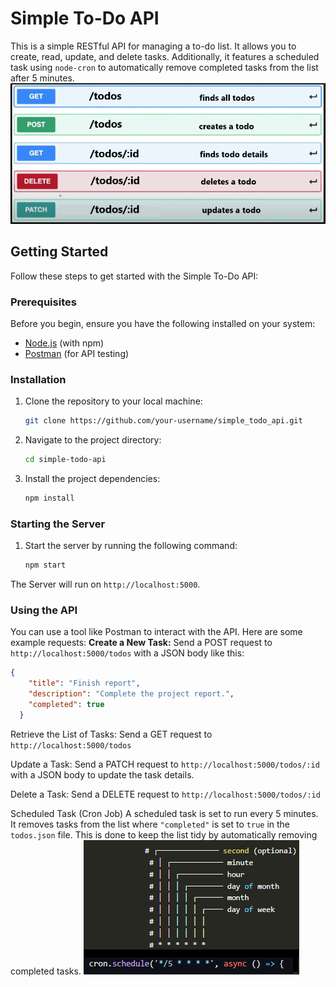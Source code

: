 # Simple To-Do API
This is a simple RESTful API for managing a to-do list. It allows you to create, read, update, and delete tasks. Additionally, it features a scheduled task using `node-cron` to automatically remove completed tasks from the list after 5 minutes.
![img_showing_request)](./restapi_todo.png)
## Getting Started

Follow these steps to get started with the Simple To-Do API:

### Prerequisites

Before you begin, ensure you have the following installed on your system:

- [Node.js](https://nodejs.org/) (with npm)
- [Postman](https://www.postman.com/downloads/) (for API testing)

### Installation

1. Clone the repository to your local machine:

   ```bash
   git clone https://github.com/your-username/simple_todo_api.git

2. Navigate to the project directory:

   ```bash
   cd simple-todo-api
3. Install the project dependencies:

   ```bash
   npm install
   
### Starting the Server
1. Start the server by running the following command:
   ```bash
   npm start
  The Server will run on `http://localhost:5000`.
### Using the API
You can use a tool like Postman to interact with the API. Here are some example requests:
**Create a New Task:**
Send a POST request to `http://localhost:5000/todos` with a JSON body like this:
```json
{
    "title": "Finish report",
    "description": "Complete the project report.",
    "completed": true
  }
```
Retrieve the List of Tasks:
Send a GET request to `http://localhost:5000/todos`

Update a Task:
Send a PATCH request to `http://localhost:5000/todos/:id` with a JSON body to update the task details.

Delete a Task:
Send a DELETE request to `http://localhost:5000/todos/:id`

Scheduled Task (Cron Job)
A scheduled task is set to run every 5 minutes.
It removes tasks from the list where `"completed"` is set to `true` in the `todos.json` file.
This is done to keep the list tidy by automatically removing completed tasks.
![img_related_to_cron](./cron.png)





















